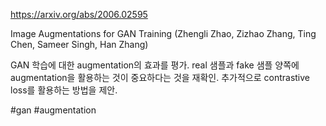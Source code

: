 https://arxiv.org/abs/2006.02595

Image Augmentations for GAN Training (Zhengli Zhao, Zizhao Zhang, Ting Chen, Sameer Singh, Han Zhang)

GAN 학습에 대한 augmentation의 효과를 평가. real 샘플과 fake 샘플 양쪽에 augmentation을 활용하는 것이 중요하다는 것을 재확인. 추가적으로 contrastive loss를 활용하는 방법을 제안.

#gan #augmentation